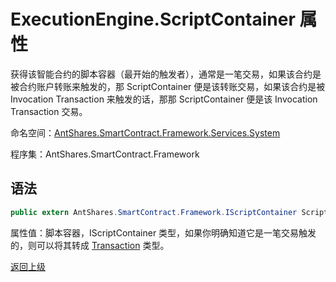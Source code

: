 # ExecutionEngine.ScriptContainer 属性

获得该智能合约的脚本容器（最开始的触发者），通常是一笔交易，如果该合约是被合约账户转账来触发的，那 ScriptContainer 便是该转账交易，如果该合约是被 Invocation Transaction 来触发的话，那那 ScriptContainer 便是该 Invocation Transaction 交易。

命名空间：[AntShares.SmartContract.Framework.Services.System](../../System.md)

程序集：AntShares.SmartContract.Framework

## 语法

```c#
public extern AntShares.SmartContract.Framework.IScriptContainer ScriptContainer { get; }
```

属性值：脚本容器，IScriptContainer 类型，如果你明确知道它是一笔交易触发的，则可以将其转成 [Transaction](../../AntShares/Transaction.md) 类型。



[返回上级](../ExecutionEngine.md)